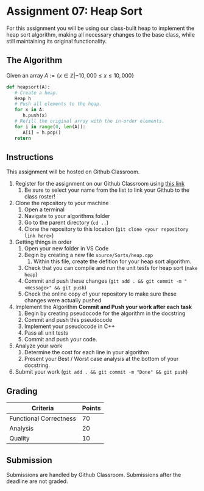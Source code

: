 # Assignment 07: Heap Sort

For this assignment you will be using our class-built heap to implement the heap sort algorithm, making all necessary changes to the base class, while still maintaining its original functionality.

## The Algorithm

Given an array $A := \{x \in \mathbb{Z} | -10,000 \leq x \leq 10,000 \}$

```python
def heapsort(A):
   # Create a heap.
   Heap h
   # Push all elements to the heap.
   for x in A:
      h.push(x)
   # Refill the original array with the in-order elements.
   for i in range(0, len(A)):
      A[i] = h.pop()
   return
```

## Instructions

This assignment will be hosted on Github Classroom.

1. Register for the assignment on our Github Classroom using [this link](https://classroom.github.com/a/BCUpZdDr)
   1. Be sure to select your name from the list to link your Github to the class roster!
2. Clone the repository to your machine
   1. Open a terminal
   2. Navigate to your algorithms folder
   3. Go to the parent directory (`cd ..`)
   4. Clone the repository to this location (`git clone <your repository link here>`)
3. Getting things in order
   1. Open your new folder in VS Code
   2. Begin by creating a new file `source/Sorts/heap.cpp`
      1. Within this file, create the defition for your heap sort algorithm.
   3. Check that you can compile and run the unit tests for heap sort (`make heap`)
   4. Commit and push these changes (`git add . && git commit -m "<message>" && git push`)
   5. Check the online copy of your repository to make sure these changes were actually pushed
4. Implement the Algorithm **Commit and Push your work after each task**
   1. Begin by creating pseudocode for the algorithm in the docstring
   2. Commit and push this pseudocode
   3. Implement your pseudocode in C++
   4. Pass all unit tests
   5. Commit and push your code.
5. Analyze your work
   1. Determine the cost for each line in your algorithm
   2. Present your Best / Worst case analysis at the bottom of your docstring.
6. Submit your work (`git add . && git commit -m "Done" && git push`)

## Grading

| Criteria               | Points |
| ---------------------- | ------ |
| Functional Correctness | 70     |
| Analysis               | 20     |
| Quality                | 10     |

## Submission

Submissions are handled by Github Classroom.
Submissions after the deadline are not graded.
